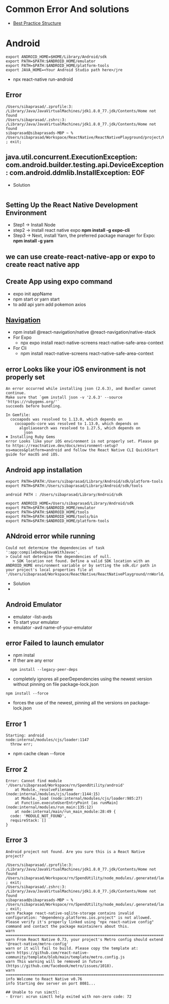 # Common Error And solutions

- [Best Practice Structure](https://www.linkedin.com/pulse/building-solid-structure-best-practices-react-native-samer-abdalla)

# Android

```
export ANDROID_HOME=$HOME/Library/Android/sdk
export PATH=$PATH:$ANDROID_HOME/emulator
export PATH=$PATH:$ANDROID_HOME/platform-tools
export JAVA_HOME=<Your Android Studio path here>/jre
```

- npx react-native run-android

## Error

```
/Users/sibaprasad/.zprofile:3: /Library/Java/JavaVirtualMachines/jdk1.8.0_77.jdk/Contents/Home not found
/Users/sibaprasad/.zshrc:3: /Library/Java/JavaVirtualMachines/jdk1.8.0_77.jdk/Contents/Home not found
sibaprasad@sibaprasads-MBP ~ % /Users/sibaprasad/Workspace/ReactNative/ReactNativePlayground/project/HelloRn/node_modules/.bin/launchPackager.command ; exit;
```

## java.util.concurrent.ExecutionException: com.android.builder.testing.api.DeviceException: com.android.ddmlib.InstallException: EOF

- Solution

```

```

## Setting Up the React Native Development Environment

- Step1 -> Install Node
- step2 -> install react native expo **npm install -g expo-cli**
- Step3 -> Next, install Yarn, the preferred package manager for Expo: **npm install -g yarn**

## we can use create-react-native-app or expo to create react native app

## Create App using expo command

- expo init appName
- npm start or yarn start
- to add api yarn add pokemon axios

## [Navigation](https://reactnative.dev/docs/navigation)

- npm install @react-navigation/native @react-navigation/native-stack
- For Expo
  - npx expo install react-native-screens react-native-safe-area-context
- For Cli
  - npm install react-native-screens react-native-safe-area-context

## error Looks like your iOS environment is not properly set

```
An error occurred while installing json (2.6.3), and Bundler cannot continue.
Make sure that `gem install json -v '2.6.3' --source 'https://rubygems.org/'`
succeeds before bundling.

In Gemfile:
  cocoapods was resolved to 1.13.0, which depends on
    cocoapods-core was resolved to 1.13.0, which depends on
      algoliasearch was resolved to 1.27.5, which depends on
        json
✖ Installing Ruby Gems
error Looks like your iOS environment is not properly set. Please go to https://reactnative.dev/docs/environment-setup?os=macos&platform=android and follow the React Native CLI QuickStart guide for macOS and iOS.
```

## Android app installation

```
export PATH=$PATH:/Users/sibaprasad/Library/Android/sdk/platform-tools
export PATH=$PATH:/Users/sibaprasad/Library/Android/sdk/tools

android PATH : /Users/sibaprasad/Library/Android/sdk

export ANDROID_HOME=/Users/sibaprasad/Library/Android/sdk
export PATH=$PATH:$ANDROID_HOME/emulator
export PATH=$PATH:$ANDROID_HOME/tools
export PATH=$PATH:$ANDROID_HOME/tools/bin
export PATH=$PATH:$ANDROID_HOME/platform-tools
```

## ANdroid error while running

```
Could not determine the dependencies of task ':app:compileDebugJavaWithJavac'.
> Could not determine the dependencies of null.
   > SDK location not found. Define a valid SDK location with an ANDROID_HOME environment variable or by setting the sdk.dir path in your project's local properties file at '/Users/sibaprasad/Workspace/ReactNative/ReactNativePlayground/rnWorld/android/local.properties'.
```

- Solution
-

## Android Emulator

- emulator -list-avds
- To start your emulator
- emulator -avd name-of-your-emulator

## error Failed to launch emulator

- npm instal
- If ther are any error

```
  npm install --legacy-peer-deps
```

- completely ignores all peerDependencies using the newest version without pinning on file package-lock.json

```
npm install --force
```

- forces the use of the newest, pinning all the versions on package-lock.json

## Error 1

```
Starting: android
node:internal/modules/cjs/loader:1147
  throw err;
```

- npm cache clean --force

## Error 2

```
Error: Cannot find module '/Users/sibaprasad/Workspace/rn/SpendUtility/android'
    at Module._resolveFilename (node:internal/modules/cjs/loader:1144:15)
    at Module._load (node:internal/modules/cjs/loader:985:27)
    at Function.executeUserEntryPoint [as runMain] (node:internal/modules/run_main:135:12)
    at node:internal/main/run_main_module:28:49 {
  code: 'MODULE_NOT_FOUND',
  requireStack: []
}
```

## Error 3

```
Android project not found. Are you sure this is a React Native project?

/Users/sibaprasad/.zprofile:3: /Library/Java/JavaVirtualMachines/jdk1.8.0_77.jdk/Contents/Home not found
/Users/sibaprasad/Workspace/rn/SpendUtility/node_modules/.generated/launchPackager.command ; exit;
/Users/sibaprasad/.zshrc:3: /Library/Java/JavaVirtualMachines/jdk1.8.0_77.jdk/Contents/Home not found
sibaprasad@sibaprasads-MBP ~ % /Users/sibaprasad/Workspace/rn/SpendUtility/node_modules/.generated/launchPackager.command ; exit;
warn Package react-native-sqlite-storage contains invalid configuration: "dependency.platforms.ios.project" is not allowed. Please verify it's properly linked using "npx react-native config" command and contact the package maintainers about this.
warn =================================================================================================
warn From React Native 0.73, your project's Metro config should extend '@react-native/metro-config'
warn or it will fail to build. Please copy the template at:
warn https://github.com/react-native-community/template/blob/main/template/metro.config.js
warn This warning will be removed in future (https://github.com/facebook/metro/issues/1018).
warn =================================================================================================
info Welcome to React Native v0.76
info Starting dev server on port 8081...

## Unable to run simctl:
- Error: xcrun simctl help exited with non-zero code: 72
```
